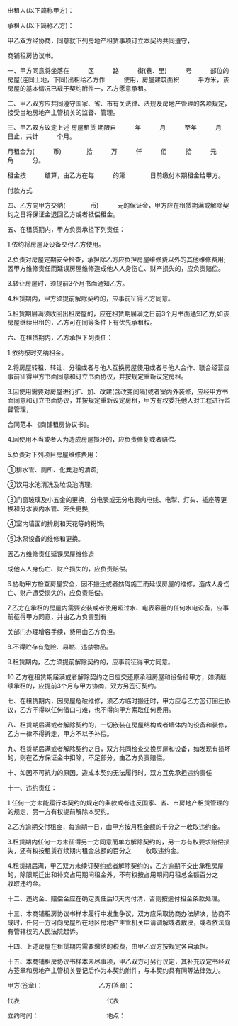 
 


出租人(以下简称甲方)：


承租人(以下简称乙方)：


甲乙双方经协商，同意就下列房地产租赁事项订立本契约共同遵守，


商铺租房协议书。


一、甲方同意将坐落在　　　区　　　路　　　街(巷、里)　　　号　　　部位的房屋(连同土地，下同)出租给乙方作　　　使用，房屋建筑面积　　　平方米，该房屋的基本情况已载于契约附件一，乙方愿意承租。


二、甲乙双方应共同遵守国家、省、市有关法律、法规及房地产管理的各项规定，接受当地房地产主管机关的监督、管理。


三、甲乙双方议定上述
房屋租赁
期限自　　　年　　　月　　　至年　　　月　　　日止，共计　　　个月。


月租金为(　　　币)　　　　拾　　　万　　　仟　　　佰　　　拾　　　元　　　角　　　分。


租金按　　　结算，由乙方在每　　　的第　　　　日前缴付本期租金给甲方。


付款方式


四、乙方向甲方交纳(　　　　币)　　　元的保证金，甲方应在租赁期满或解除契约之日将保证金退回乙方或者抵偿租金。


五、在租赁期内，甲方负责承担下列责任：


1.依约将房屋及设备交付乙方使用。


2.负责对房屋定期安全检查，承担除乙方应负担房屋维修费以外的其他维修费用;因甲方维修责任而延误房屋维修造成他人人身伤亡、财产损失的，应负责赔偿。


3.转让房屋时，须提前3个月书面通知乙方。


4.租赁期内，甲方须提前解除契约的，应事前征得乙方同意。


5.租赁期届满须收回出租房屋的，应在租赁期届满之日前3个月书面通知乙方;如该房屋继续出租的，乙方可在同等条件下有优先承租权。


六、在租赁期内，乙方承担下列责任：


1.依约按时交纳租金。


2.将房屋转租、转让、分租或者与他人互换房屋使用或者与他人合作、联合经营应事前征得甲方书面同意和订立书面协议，并按规定重新议定房租。


3.因使用需要对房屋进行扩、加、改建(含改变间隔)或者室内外装修，应经甲方书面同意和订立书面协议，并按规定重新议定房租，甲方有权委托他人对工程进行监督管理，



合同范本
《商铺租房协议书》。


4.因使用不当或者人为造成房屋损坏的，应负责修复或者赔偿。


5.负责对下列项目房屋维修费用：


①排水管、厕所、化粪池的清疏;


②饮用水池清洗及垃圾池清理;


③门窗玻璃及小五金的更换，分电表或无分电表内电线、电掣、灯头、插座等更换和分水表内水管、笼头更换;


④室内墙面的排刷和天花等的粉饰;


⑤水泵设备的维修和更换。


因乙方维修责任延误房屋维修造


成他人人身伤亡、财产损失的，应负责赔偿。


6.协助甲方检查房屋安全，因不搬迁或者妨碍施工而延误房屋的维修，造成人身伤亡、财产遭受损失的，应负责赔偿。


7.乙方在承租的房屋内需要安装或者使用超过水、电表容量的任何水电设备，应事前征得甲方同意，并由乙方负责到有


关部门办理增容手续，费用由乙方负担。


8.不得贮存有危险、易燃、违禁物品。


9.租赁期内，乙方须提前解除契约的，应事前征得甲方同意。


10.乙方在租赁期届满或者解除契约之日应交还原承租房屋和设备给甲方，如须继续承租的，应提前3个月与甲方协商，双方另签订契约。


七、在租赁期内，因房屋危破维修，须乙方临时搬迁时，甲方应与乙方签订回迁协议，乙方不得以任何借口刁难，也不得向甲方索取任何费用。


八、租赁期届满或者解除契约的，一切嵌装在房屋结构或者墙体内的设备和装修，乙方一律不得拆走，甲方不以予补偿。


九、租赁期届满或者解除契约之日，双方共同检查交换房屋和设备，如发现有损坏的，则在乙方保证金中扣除，不足部分，由乙方负责赔偿。


十、如因不可抗力的原因，造成本契约无法履行时，双方互免承担违约责任


十一、违约责任：


1.任何一方未能履行本契约的规定的条款或者违反国家、省、市房地产租赁管理的　　　的规定，另一方有权提前解除本契约。


2.乙方逾期交付租金，每逾期一日，由甲方按月租金额的千分之一收取违约金。


3.租赁期内任何一方未征得另一方同意而单方解除契约的，另一方有权要求赔偿损失，还有权按租赁存续期内租金总额的百分之 　　收取违约金。


4.租赁期届满，甲乙双方未续订契约或者解除契约的，乙方逾期不交出承租房屋的，除限期迁出和补交占用期间租金外，不有权按占用期间月租总金额百分之　　　　　收取违约金。


十二、违约金、赔偿金应在确定责任后l0天内付清，否则按逾付租金条款处理。


十三、本商铺租房协议书样本履行中发生争议，双方应采取协商办法解决，协商不成时，任何一方可向房屋所在地区房地产主管机关申请调解或者裁决，或者依法向有管辖权的人民法院起诉。


十四、上述房屋在租赁期内需要缴纳的税费，由甲乙双方按规定各自承担。


十五、本商铺租房协议书样本未尽事项，甲乙双方可另行议定，其补充议定书经双方签章和房地产主管机关登记后作为本契约附件，与本契约具有同等法律效力。


甲方(签章)：　　　　　　　　　乙方(答章)：


代表　　　　　　　　　　　　　　代表


立约时间：　　　　　　　　　　　地点：
 


 

 
 
 
 
 
  


  
 

  


  


  
 
 
 
 

